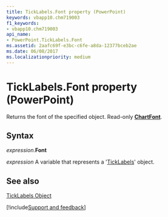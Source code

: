 ```yaml
---
title: TickLabels.Font property (PowerPoint)
keywords: vbapp10.chm719003
f1_keywords:
- vbapp10.chm719003
api_name:
- PowerPoint.TickLabels.Font
ms.assetid: 2aafc69f-e3bc-c6fe-a8da-12377bceb2ae
ms.date: 06/08/2017
ms.localizationpriority: medium
---
```



# TickLabels.Font property (PowerPoint)

Returns the font of the specified object. Read-only **[ChartFont](PowerPoint.ChartFont.md)**.


## Syntax

_expression_.**Font**

_expression_ A variable that represents a '[TickLabels](PowerPoint.TickLabels.md)' object.


## See also


[TickLabels Object](PowerPoint.TickLabels.md)

[!include[Support and feedback](~/includes/feedback-boilerplate.md)]